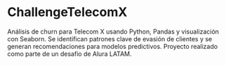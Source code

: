 # ChallengeTelecomX
Análisis de churn para Telecom X usando Python, Pandas y visualización con Seaborn. Se identifican patrones clave de evasión de clientes y se generan recomendaciones para modelos predictivos. Proyecto realizado como parte de un desafío de Alura LATAM.
